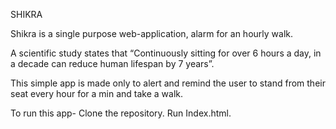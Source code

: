 SHIKRA

Shikra is a single purpose web-application, alarm for an hourly walk.

A scientific study states that “Continuously sitting for over 6 hours a day, in a decade can reduce human lifespan by 7 years”. 

This simple app is made only to alert and remind the user to stand from their seat every hour for a min  and take a walk.

To run this app- 
Clone the repository.
Run Index.html.